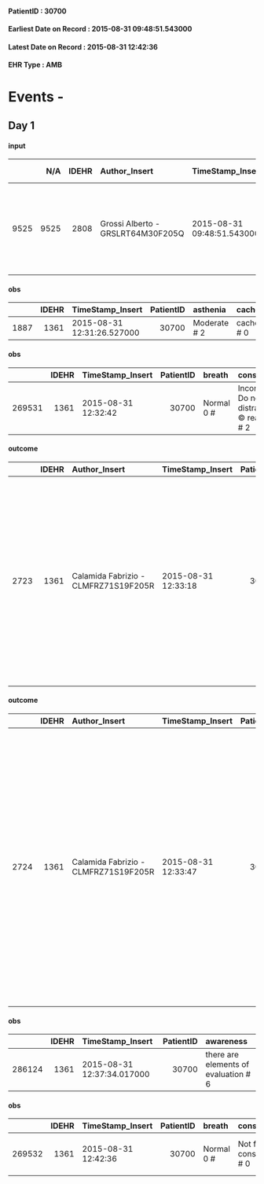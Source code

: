 
#### PatientID : 30700
#### Earliest Date on Record : 2015-08-31 09:48:51.543000
#### Latest Date on Record : 2015-08-31 12:42:36
#### EHR Type : AMB

# Events - 

## Day 1

#### input
|      |    N/A |   IDEHR | Author_Insert                     | TimeStamp_Insert           | EHRType   |   PatientID |   IDDigitalSignDocument | persone_vicine   |   Unnamed: 0_x.1 |   IDANAMNESI_SOCIALE | Patient   | FamigliaAltro   | Paziente_T   | FamigliaAltro_T   |   Non_Rilevabile_x.1 | Note_Non_Rilevabile_x.1   | opt_Problemi   | ds_note_timori                                                                            | chk_competenza                                 | opt_paziente_a   | opt_famiglia_a   | opt_adeguatezza   | ds_note_ad                                                                                    | opt_paziente_solo   | opt_presente_assente   | Presenza_minori   | Caregiver_principale   | ds_familiari_coinv   | opt_risorse_ec   | opt_paziente_ad   | opt_caregiver_ad   | Needs     | Domestic partnership   |
|-----:|-------:|--------:|:----------------------------------|:---------------------------|:----------|------------:|------------------------:|:-----------------|-----------------:|---------------------:|:----------|:----------------|:-------------|:------------------|---------------------:|:--------------------------|:---------------|:------------------------------------------------------------------------------------------|:-----------------------------------------------|:-----------------|:-----------------|:------------------|:----------------------------------------------------------------------------------------------|:--------------------|:-----------------------|:------------------|:-----------------------|:---------------------|:-----------------|:------------------|:-------------------|:----------|:-----------------------|
| 9525 |   9525 |    2808 | Grossi Alberto - GRSLRT64M30F205Q | 2015-08-31 09:48:51.543000 | AMB       |       30700 |                  128146 | N/A              |             1258 |                  828 | Si#1      | Si#1            | No#0         | Si#1              |                    0 | NR                        | No#0           | La moglie sin dal primo colloquio sembrava molto provata per la prospettiva assistenziale | competenza/capacit√† assistenziale caregiver#0 | Congruenti#1     | Congruenti#1     | Da valutare#2     | La moglie appare un p√≤ sola rispetto alle necessit√† assistenziali che aumentano rapidamente | No#0                | Presente#1             | No#0              | wife                   | sister in law        | Adeguate#1       | Totale#2          | Totale#2           | Clinici#0 | Coniuge/Convivente#0   |

#### obs
|      |   IDEHR | TimeStamp_Insert           |   PatientID | asthenia     | cachexia     | body_temp    |
|-----:|--------:|:---------------------------|------------:|:-------------|:-------------|:-------------|
| 1887 |    1361 | 2015-08-31 12:31:26.527000 |       30700 | Moderate # 2 | cachexia # 0 | Apyrexia # 0 |

#### obs
|        |   IDEHR | TimeStamp_Insert    |   PatientID | breath     | consolability                                          | body_language                             | facial_expression   |
|-------:|--------:|:--------------------|------------:|:-----------|:-------------------------------------------------------|:------------------------------------------|:--------------------|
| 269531 |    1361 | 2015-08-31 12:32:42 |       30700 | Normal 0 # | Inconsolable. Do not get distracted n√ © reassures # 2 | Teso. nervous movements. Restlessness # 1 | Grimacing # 2       |

#### outcome
|      |   IDEHR | Author_Insert                        | TimeStamp_Insert    |   PatientID |   IDDigitalSignDocument |   IDPAI_VIDAS | opt_problem                                                                |   opt_problem_num | opt_obiettivo                                                   |   opt_obiettivo_num | opt_stato_problema   |   opt_stato_problema_num | opt_interventi                                                                                                                                                                                                                                                                   |   opt_interventi_num |
|-----:|--------:|:-------------------------------------|:--------------------|------------:|------------------------:|--------------:|:---------------------------------------------------------------------------|------------------:|:----------------------------------------------------------------|--------------------:|:---------------------|-------------------------:|:---------------------------------------------------------------------------------------------------------------------------------------------------------------------------------------------------------------------------------------------------------------------------------|---------------------:|
| 2723 |    1361 | Calamida Fabrizio - CLMFRZ71S19F205R | 2015-08-31 12:33:18 |       30700 |                  128282 |          4734 | Alteration of comfort associated with chronic pain and / or acute # 29 = 0 |                 2 | The patient riferir√ † ¬ † a satisfactory pain control # 56 = 0 |                   1 | Open Problem # 1     |                        1 | Implementation PAI - Therapeutic adjustment # 441 = 0; Implementation PAI - Evaluate the efficacy of drug administration # 443 = 0; Counseling - Sharing with the patient the therapeutic path # 444 = 0; Counseling - Sharing with the caregiver the therapeutic path # 445 = 0 |                    2 |

#### outcome
|      |   IDEHR | Author_Insert                        | TimeStamp_Insert    |   PatientID |   IDDigitalSignDocument |   IDPAI_VIDAS | opt_problem                    |   opt_problem_num | opt_obiettivo                |   opt_obiettivo_num | opt_stato_problema   |   opt_stato_problema_num | opt_interventi                                                                                                                                                                                                                                                                                                                                                    |   opt_interventi_num |
|-----:|--------:|:-------------------------------------|:--------------------|------------:|------------------------:|--------------:|:-------------------------------|------------------:|:-----------------------------|--------------------:|:---------------------|-------------------------:|:------------------------------------------------------------------------------------------------------------------------------------------------------------------------------------------------------------------------------------------------------------------------------------------------------------------------------------------------------------------|---------------------:|
| 2724 |    1361 | Calamida Fabrizio - CLMFRZ71S19F205R | 2015-08-31 12:33:47 |       30700 |                  128283 |          4735 | Abnormal neurological # 30 = 0 |                 4 | Palliative sedation # 60 = 0 |                   4 | Open Problem # 1     |                        1 | PAI Implementation - therapeutic upgrading # 489 = 0; PAI Implementation - properly administer the drugs as prescription # 490 = 0; PAI Implementation - To evaluate the efficacy of drug delivery # 491 = 0; Counseling - Share with caregiver therapeutic path # 494 = 0; Information - Inform the patient / caregiver on necessit√ † maintaining QoL # 497 = 0 |                    4 |

#### obs
|        |   IDEHR | TimeStamp_Insert           |   PatientID | awareness                            |
|-------:|--------:|:---------------------------|------------:|:-------------------------------------|
| 286124 |    1361 | 2015-08-31 12:37:34.017000 |       30700 | there are elements of evaluation # 6 |

#### obs
|        |   IDEHR | TimeStamp_Insert    |   PatientID | breath     | consolability           | body_language                             | facial_expression                       |
|-------:|--------:|:--------------------|------------:|:-----------|:------------------------|:------------------------------------------|:----------------------------------------|
| 269532 |    1361 | 2015-08-31 12:42:36 |       30700 | Normal 0 # | Not for consolation # 0 | Teso. nervous movements. Restlessness # 1 | Sad, anxious, contracted (frowning) # 1 |


